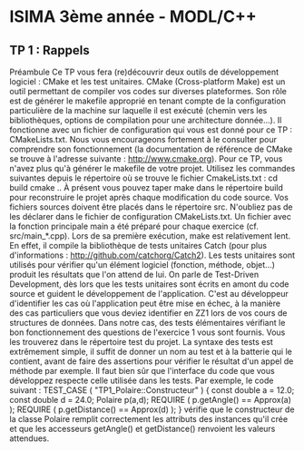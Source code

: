 # ISIMA 3ème année - MODL/C++
## TP 1 : Rappels
Préambule
Ce TP vous fera (re)découvrir deux outils de développement logiciel : CMake et les test unitaires.
CMake (Cross-platform Make) est un outil permettant de compiler vos codes sur diverses
plateformes. Son rôle est de générer le makefile approprié en tenant compte de la configuration
particulière de la machine sur laquelle il est exécuté (chemin vers les bibliothèques, options de
compilation pour une architecture donnée…). Il fonctionne avec un fichier de configuration qui
vous est donné pour ce TP : CMakeLists.txt. Nous vous encourageons fortement à le consulter pour
comprendre son fonctionnement (la documentation de référence de CMake se trouve à l'adresse
suivante : http://www.cmake.org).
Pour ce TP, vous n'avez plus qu'à générer le makefile de votre projet. Utilisez les commandes
suivantes depuis le répertoire où se trouve le fichier CmakeLists.txt :
cd build
cmake ..
À présent vous pouvez taper make dans le répertoire build pour reconstruire le projet après chaque
modification du code source. Vos fichiers sources doivent être placés dans le répertoire src.
N'oubliez pas de les déclarer dans le fichier de configuration CMakeLists.txt. Un fichier avec la
fonction principale main a été préparé pour chaque exercice (cf. src/main_*.cpp).
Lors de sa première exécution, make est relativement lent. En effet, il compile la bibliothèque de
tests unitaires Catch (pour plus d'informations : http://github.com/catchorg/Catch2). Les tests
unitaires sont utilisés pour vérifier qu'un élément logiciel (fonction, méthode, objet...) produit les
résultats que l'on attend de lui. On parle de Test-Driven Development, dès lors que les tests unitaires
sont écrits en amont du code source et guident le développement de l'application. C'est au
développeur d'identifier les cas où l'application peut être mise en échec, à la manière des cas
particuliers que vous deviez identifier en ZZ1 lors de vos cours de structures de données.
Dans notre cas, des tests élémentaires vérifiant le bon fonctionnement des questions de l'exercice 1
vous sont fournis. Vous les trouverez dans le répertoire test du projet. La syntaxe des tests est
extrêmement simple, il suffit de donner un nom au test et à la batterie qui le contient, avant de faire
des assertions pour vérifier le résultat d'un appel de méthode par exemple. Il faut bien sûr que
l'interface du code que vous développez respecte celle utilisée dans les tests. Par exemple, le
code suivant :
TEST_CASE ( "TP1_Polaire::Constructeur" ) {
 const double a = 12.0;
 const double d = 24.0;
 Polaire p(a,d);
 REQUIRE ( p.getAngle() == Approx(a) );
 REQUIRE ( p.getDistance() == Approx(d) );
}
vérifie que le constructeur de la classe Polaire remplit correctement les attributs des instances qu'il
crée et que les accesseurs getAngle() et getDistance() renvoient les valeurs attendues.